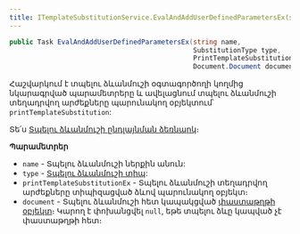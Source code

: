 ```yaml
---
title: ITemplateSubstitutionService.EvalAndAddUserDefinedParametersEx(string, SubstitutionType, PrintTemplateSubstitutionEx, Document.Document) մեթոդ  
---
```


```c#
public Task EvalAndAddUserDefinedParametersEx(string name, 
                                              SubstitutionType type,
                                              PrintTemplateSubstitutionEx printTemplateSubstitutionEx,
                                              Document.Document document)
```

Հաշվարկում է տպելու ձևանմուշի օգտագործողի կողմից նկարագրված պարամետրերը և ավելացնում տպելու ձևանմուշի տեղադրվող արժեքները պարունակող օբյեկտում՝ `printTemplateSubstitution`:

Տե՛ս [Տպելու ձևանմուշի ընդլայնման ձեռնարկ](../../../extensions/definitions/template_substitution_guide.md)։

**Պարամետրեր**

* `name` - Տպելու ձևանմուշի ներքին անուն:
* `type` - [Տպելու ձևանմուշի տիպ](../../types/SubstitutionType.md):
* `printTemplateSubstitutionEx` - Տպելու ձևանմուշի տեղադրվող արժեքները տիպիզացված ձևով պարունակող օբյեկտ։
* `document` - Տպելու ձևանմուշի հետ կապակցված [փաստաթղթի օբյեկտ](../../definitions/document.md)։
  Կարող է փոխանցվել `null`, եթե տպելու ձևը կապված չէ փաստաթղթի հետ։
